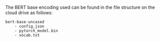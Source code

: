 The BERT base encoding used can be found in the file structure on the cloud drive as follows:

```
bert-base-uncased
    - config.json
    - pytorch_model.bin
    - vocab.txt
```